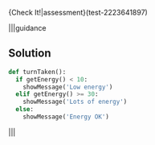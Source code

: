
{Check It!|assessment}(test-2223641897)

|||guidance
## Solution

```python
def turnTaken():
  if getEnergy() < 10:
    showMessage('Low energy')
  elif getEnergy() >= 30:
    showMessage('Lots of energy')    
  else:
    showMessage('Energy OK') 
```
|||
